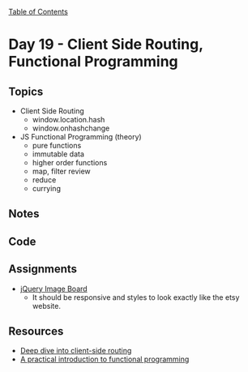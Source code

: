 [Table of Contents](/README.md)

# Day 19 - Client Side Routing, Functional Programming

## Topics
* Client Side Routing
	* window.location.hash
	* window.onhashchange
* JS Functional Programming (theory)
	* pure functions
	* immutable data
	* higher order functions
	* map, filter review
	* reduce
	* currying


## Notes
<!-- More detailed notes from class, including whiteboard photos etc -->

## Code
<!-- Make sure to update the XX in the folder name if you uncomment this block-->
<!-- [Code we wrote in class today](https://github.com/TIY-Austin-Front-End-Engineering/Curriculum/tree/master/notes/day-14/code) -->

## Assignments
* [jQuery Image Board](https://online.theironyard.com/library/paths/115/units/863/assignments/1476)
	* It should be responsive and styles to look exactly like the etsy website.

## Resources
* [Deep dive into client-side routing](http://krasimirtsonev.com/blog/article/deep-dive-into-client-side-routing-navigo-pushstate-hash)
* [A practical introduction to functional programming](https://maryrosecook.com/blog/post/a-practical-introduction-to-functional-programming)

